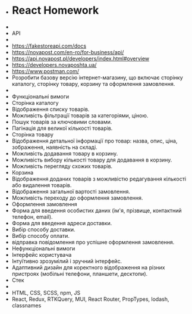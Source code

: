 * # React Homework 
* 
* API
* 
* https://fakestoreapi.com/docs    
* https://novapost.com/en-ro/for-business/api/  
* https://api.novapost.pl/developers/index.html#overview
* https://developers.novaposhta.ua/
* https://www.postman.com/
* Розробити базову версію інтернет-магазину, що включає сторінку каталогу, сторінку товару, корзину та оформлення замовлення.
* 
* Функціональні вимоги
* Сторінка каталогу
* Відображення списку товарів.
* Можливість фільтрації товарів за категоріями, ціною.
* Пошук товарів за ключовими словами.
* Пагінація для великої кількості товарів.
* Сторінка товару
* Відображення детальної інформації про товар: назва, опис, ціна, зображення, наявність на складі.
* Можливість додавання товару в корзину.
* Можливість вибору кількості товару для додавання в корзину.
* Можливість перегляду схожих товарів.
* Корзина
* Відображення доданих товарів з можливістю редагування кількості або видалення товарів.
* Відображення загальної вартості замовлення.
* Можливість переходу до оформлення замовлення.
* Оформлення замовлення
* Форма для введення особистих даних (ім'я, прізвище, контактний телефон, email).
* Форма для введення адреси доставки.
* Вибір способу доставки.
* Вибір способу оплати.
* відправка повідомлення про успішне оформлення замовлення.
* Нефункціональні вимоги
* Інтерфейс користувача
* Інтуїтивно зрозумілий і зручний інтерфейс.
* Адаптивний дизайн для коректного відображення на різних пристроях (мобільні телефони, планшети, десктопи).
* Стек
* 
* HTML, CSS, SCSS, npm, JS
* React, Redux, RTKQuery, MUI, React Router, PropTypes, lodash, classnames 